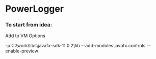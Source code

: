 PowerLogger
======

### To start from idea:
Add to VM Options 

-p C:\work\libs\javafx-sdk-11.0.2\lib --add-modules javafx.controls --enable-preview